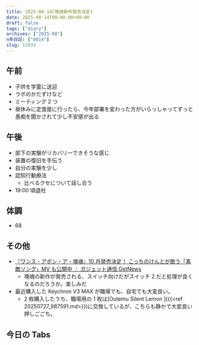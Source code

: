 ```yaml
---
title: 2025-08-14[塊魂新作発売決定]
date: 2025-08-14T00:00:00+09:00
draft: false
tags: ["diary"]
archives: ["2025-08"]
n年日記: ["0814"]
slug: 11933
---
```


## 午前

- 子供を学童に送迎
- ラボのかたずけなど
- ミーティング 2 つ
- 昼休みに定食屋に行ったら、今年部署を変わった方がいらっしゃってずっと愚痴を聞かされて少し不安感が出る

## 午後

- 部下の実験がリカバリーできそうな感じ
- 装置の復旧を手伝う
- 自分の実験を少し
- 認知行動療法
  - 比べるクセについて話し合う
- 19:00 頃退社

## 体調

- 68

## その他

- [『ワンス・アポン・ア・塊魂』10 月発売決定！ こっちのけんとが歌う「素敵ソング」MV も公開中 ｜ ガジェット通信 GetNews](https://getnews.jp/archives/3651066)
  - 塊魂の新作が発売される、スイッチ向けだがスイッチ 2 だと処理が良くなるのだろうか。楽しみだ
- 最近購入した Keychron V3 MAX が職場でも、自宅でも大変良い。
  - 2 枚購入したうち、職場用の 1 枚は[Outemu Silent Lemon ]({{<ref 20250727_987591.md>}})に交換しているが、こちらも静かで大変良い押しごごち。

## 今日の Tabs
